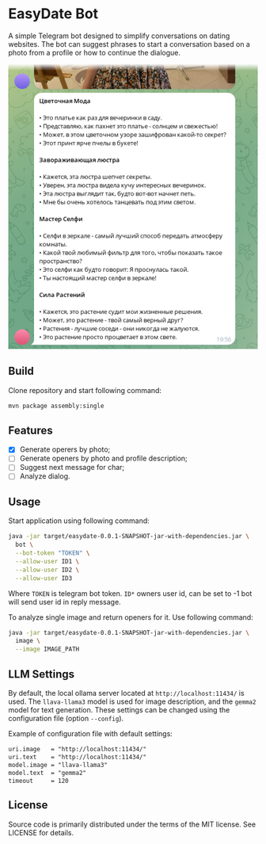# EasyDate Bot

A simple Telegram bot designed to simplify conversations on dating websites.
The bot can suggest phrases to start a conversation based on a photo from a
profile or how to continue the dialogue.

![Bot usage example](images/easydate.png)

## Build

Clone repository and start following command:

```sh
mvn package assembly:single
```

## Features

- [x] Generate operers by photo;
- [ ] Generate openers by photo and profile description;
- [ ] Suggest next message for char;
- [ ] Analyze dialog.

## Usage

Start application using following command:

```sh
java -jar target/easydate-0.0.1-SNAPSHOT-jar-with-dependencies.jar \
  bot \
  --bot-token "TOKEN" \
  --allow-user ID1 \
  --allow-user ID2 \
  --allow-user ID3
```

Where `TOKEN` is telegram bot token. `ID*` owners user id, can be set to -1 bot
will send user id in reply message.

To analyze single image and return openers for it. Use following command:

```sh
java -jar target/easydate-0.0.1-SNAPSHOT-jar-with-dependencies.jar \
  image \
  --image IMAGE_PATH
```

## LLM Settings

By default, the local ollama server located at `http://localhost:11434/`
is used. The `llava-llama3` model is used for image description, and the
`gemma2` model for text generation. These settings can be changed using
the configuration file (option `--config`).

Example of configuration file with default settings:

```
uri.image   = "http://localhost:11434/"
uri.text    = "http://localhost:11434/"
model.image = "llava-llama3"
model.text  = "gemma2"
timeout     = 120
```

## License

Source code is primarily distributed under the terms of the MIT license. See LICENSE for details.
